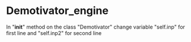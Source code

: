 # Demotivator_engine
In "__init__" method on the class "Demotivator" change variable "self.inp" for first line and "self.inp2" for second line
